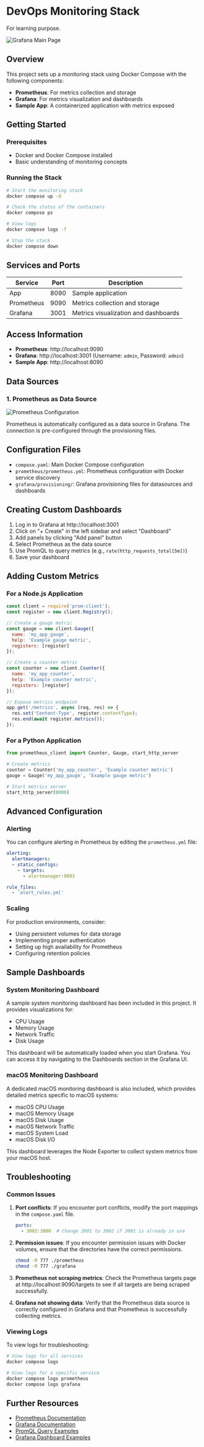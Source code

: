 # DevOps Monitoring Stack
For learning purpose.

![Grafana Main Page](images/GFMainPage.png)

## Overview

This project sets up a monitoring stack using Docker Compose with the following components:

- **Prometheus**: For metrics collection and storage
- **Grafana**: For metrics visualization and dashboards
- **Sample App**: A containerized application with metrics exposed

## Getting Started

### Prerequisites

- Docker and Docker Compose installed
- Basic understanding of monitoring concepts

### Running the Stack

```bash
# Start the monitoring stack
docker compose up -d

# Check the status of the containers
docker compose ps

# View logs
docker compose logs -f

# Stop the stack
docker compose down
```

## Services and Ports

| Service    | Port | Description                        |
|------------|------|------------------------------------|  
| App        | 8090 | Sample application                 |
| Prometheus | 9090 | Metrics collection and storage     |
| Grafana    | 3001 | Metrics visualization and dashboards |

## Access Information

- **Prometheus**: http://localhost:9090
- **Grafana**: http://localhost:3001 (Username: `admin`, Password: `admin`)
- **Sample App**: http://localhost:8090

## Data Sources

### 1. Prometheus as Data Source

![Prometheus Configuration](images/PmConfig.png)

Prometheus is automatically configured as a data source in Grafana. The connection is pre-configured through the provisioning files.

## Configuration Files

- `compose.yaml`: Main Docker Compose configuration
- `prometheus/prometheus.yml`: Prometheus configuration with Docker service discovery
- `grafana/provisioning/`: Grafana provisioning files for datasources and dashboards

## Creating Custom Dashboards

1. Log in to Grafana at http://localhost:3001
2. Click on "+ Create" in the left sidebar and select "Dashboard"
3. Add panels by clicking "Add panel" button
4. Select Prometheus as the data source
5. Use PromQL to query metrics (e.g., `rate(http_requests_total[5m])`)
6. Save your dashboard

## Adding Custom Metrics

### For a Node.js Application

```javascript
const client = require('prom-client');
const register = new client.Registry();

// Create a gauge metric
const gauge = new client.Gauge({
  name: 'my_app_gauge',
  help: 'Example gauge metric',
  registers: [register]
});

// Create a counter metric
const counter = new client.Counter({
  name: 'my_app_counter',
  help: 'Example counter metric',
  registers: [register]
});

// Expose metrics endpoint
app.get('/metrics', async (req, res) => {
  res.set('Content-Type', register.contentType);
  res.end(await register.metrics());
});
```

### For a Python Application

```python
from prometheus_client import Counter, Gauge, start_http_server

# Create metrics
counter = Counter('my_app_counter', 'Example counter metric')
gauge = Gauge('my_app_gauge', 'Example gauge metric')

# Start metrics server
start_http_server(8000)
```

## Advanced Configuration

### Alerting

You can configure alerting in Prometheus by editing the `prometheus.yml` file:

```yaml
alerting:
  alertmanagers:
  - static_configs:
    - targets:
      - alertmanager:9093

rule_files:
  - 'alert_rules.yml'
```

### Scaling

For production environments, consider:

- Using persistent volumes for data storage
- Implementing proper authentication
- Setting up high availability for Prometheus
- Configuring retention policies

## Sample Dashboards

### System Monitoring Dashboard

A sample system monitoring dashboard has been included in this project. It provides visualizations for:

- CPU Usage
- Memory Usage
- Network Traffic
- Disk Usage

This dashboard will be automatically loaded when you start Grafana. You can access it by navigating to the Dashboards section in the Grafana UI.

### macOS Monitoring Dashboard

A dedicated macOS monitoring dashboard is also included, which provides detailed metrics specific to macOS systems:

- macOS CPU Usage
- macOS Memory Usage
- macOS Disk Usage
- macOS Network Traffic
- macOS System Load
- macOS Disk I/O

This dashboard leverages the Node Exporter to collect system metrics from your macOS host.

## Troubleshooting

### Common Issues

1. **Port conflicts**: If you encounter port conflicts, modify the port mappings in the `compose.yaml` file.

   ```yaml
   ports:
     - 3002:3000  # Change 3001 to 3002 if 3001 is already in use
   ```

2. **Permission issues**: If you encounter permission issues with Docker volumes, ensure that the directories have the correct permissions.

   ```bash
   chmod -R 777 ./prometheus
   chmod -R 777 ./grafana
   ```

3. **Prometheus not scraping metrics**: Check the Prometheus targets page at http://localhost:9090/targets to see if all targets are being scraped successfully.

4. **Grafana not showing data**: Verify that the Prometheus data source is correctly configured in Grafana and that Prometheus is successfully collecting metrics.

### Viewing Logs

To view logs for troubleshooting:

```bash
# View logs for all services
docker compose logs

# View logs for a specific service
docker compose logs prometheus
docker compose logs grafana
```

## Further Resources

- [Prometheus Documentation](https://prometheus.io/docs/introduction/overview/)
- [Grafana Documentation](https://grafana.com/docs/)
- [PromQL Query Examples](https://prometheus.io/docs/prometheus/latest/querying/examples/)
- [Grafana Dashboard Examples](https://grafana.com/grafana/dashboards/)
